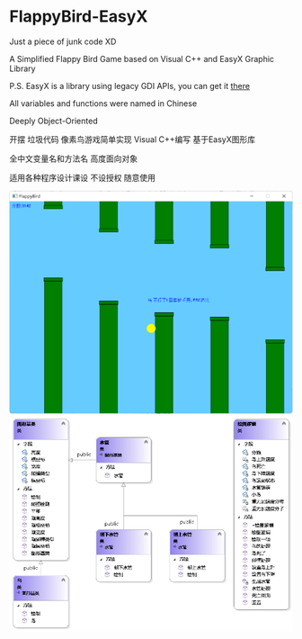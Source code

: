 # FlappyBird-EasyX

Just a piece of junk code XD

A Simplified Flappy Bird Game based on Visual C++ and EasyX Graphic Library

P.S. EasyX is a library using legacy GDI APIs, you can get it [there](https://easyx.cn)

All variables and functions were named in Chinese

Deeply Object-Oriented


开摆 垃圾代码 像素鸟游戏简单实现 Visual C++编写 基于EasyX图形库

全中文变量名和方法名 高度面向对象

适用各种程序设计课设 不设授权 随意使用

![](https://raw.githubusercontent.com/haofanurusai/FlappyBird-EasyX/main/pic/snapshot.png)
![](https://raw.githubusercontent.com/haofanurusai/FlappyBird-EasyX/main/pic/umlclsdg.png "Class Diagram / 类图")
